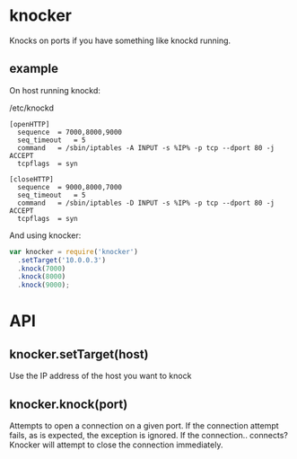 # knocker

Knocks on ports if you have something like knockd running.

## example

On host running knockd:

/etc/knockd
```shell
[openHTTP]
  sequence	= 7000,8000,9000
  seq_timeout	= 5
  command	= /sbin/iptables -A INPUT -s %IP% -p tcp --dport 80 -j ACCEPT
  tcpflags	= syn

[closeHTTP]
  sequence	= 9000,8000,7000
  seq_timeout	= 5
  command	= /sbin/iptables -D INPUT -s %IP% -p tcp --dport 80 -j ACCEPT
  tcpflags	= syn
```

And using knocker:

```js
var knocker = require('knocker')
  .setTarget('10.0.0.3')
  .knock(7000)
  .knock(8000)
  .knock(9000);
```

# API

## knocker.setTarget(host)

Use the IP address of the host you want to knock

## knocker.knock(port)

Attempts to open a connection on a given port. If the connection attempt fails, as is expected, the exception is ignored. If the connection.. connects? Knocker will attempt to close the connection immediately.
